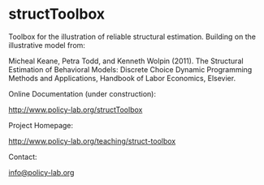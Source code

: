 structToolbox
============= 

Toolbox for the illustration of reliable structural estimation. Building on the illustrative model from:

Micheal Keane, Petra Todd, and Kenneth Wolpin (2011). The Structural Estimation of Behavioral Models: Discrete Choice Dynamic Programming Methods and Applications, Handbook of Labor Economics, Elsevier. 

Online Documentation (under construction):

http://www.policy-lab.org/structToolbox

Project Homepage:

http://www.policy-lab.org/teaching/struct-toolbox

Contact:

info@policy-lab.org

